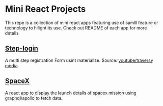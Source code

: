 # Mini React Projects
This repo is a collection of mini react apps featuring use of samlll feature or technology to hilight its use.
Check out README of each app for more details

## [Step-login](./step-login)
A multi step registration Form usint materialize.
Source: [youtube/traversy media](https://www.youtube.com/watch?v=zT62eVxShsY)

## [SpaceX](./spacex)
A react app to display the launch details of spacex mission using graphql/apollo to fetch data.
